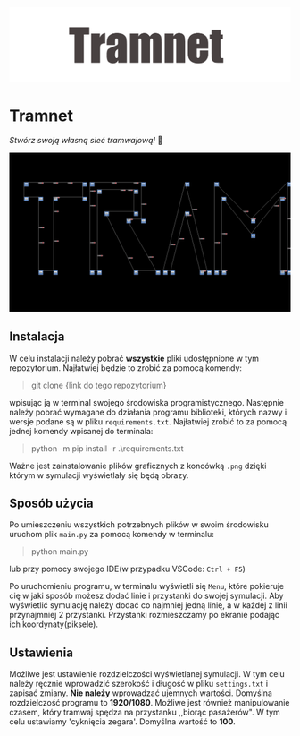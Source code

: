 ![Banner](Tramnet.png)


# Tramnet



*Stwórz swoją własną sieć tramwajową!* :train:


![Picture](tram_program.png)

## Instalacja

W celu instalacji należy pobrać **wszystkie** pliki udostępnione w tym repozytorium. Najłatwiej będzie to zrobić za pomocą komendy:

 >git clone {link do tego repozytorium}

wpisując ją w terminal swojego środowiska programistycznego. Następnie należy pobrać wymagane do działania programu biblioteki, których nazwy i wersje podane są w pliku `requirements.txt`. Najłatwiej zrobić to za pomocą jednej komendy wpisanej do terminala:

>python -m pip install -r .\requirements.txt

Ważne jest zainstalowanie plików graficznych z koncówką `.png` dzięki którym w symulacji wyświetlały się będą obrazy.


## Sposób użycia

Po umieszczeniu wszystkich potrzebnych plików w swoim środowisku uruchom plik `main.py` za pomocą komendy w terminalu:
>python main.py

lub przy pomocy swojego IDE(w przypadku VSCode: `Ctrl + F5`)

Po uruchomieniu programu, w terminalu wyświetli się `Menu`, które pokieruje cię w jaki sposób możesz dodać
linie i przystanki do swojej symulacji. Aby wyświetlić symulację należy dodać co najmniej jedną linię, a w każdej z linii przynajmniej 2 przystanki. Przystanki rozmieszczamy po ekranie podając ich koordynaty(piksele).


## Ustawienia

Możliwe jest ustawienie rozdzielczości wyświetlanej symulacji. W tym celu należy ręcznie wprowadzić szerokość i długość w pliku `settings.txt` i zapisać zmiany. **Nie należy** wprowadzać ujemnych wartości. Domyślna rozdzielczość programu to **1920/1080**. Możliwe jest również manipulowanie czasem, który tramwaj spędza na przystanku ,,biorąc pasażerów". W tym celu ustawiamy 'cyknięcia zegara'. Domyślna wartość to **100**.









